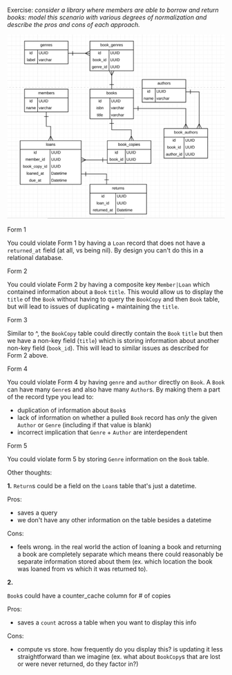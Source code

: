 Exercise:
_consider a library where members are able to borrow and return books: model this scenario with various degrees of normalization and describe the pros and cons of each approach._

![Library ERD](../../../../resources/interfaces/data_modeling/prework/library-erd.png)

Form 1

You could violate Form 1 by having a `Loan` record that does not have a `returned_at` field (at all, vs being nil). By
design you can't do this in a relational database. 

Form 2

You could violate Form 2 by having a composite key `Member|Loan` which contained information about a `Book` `title`. This
would allow us to display the `title` of the `Book` without having to query the `BookCopy` and then `Book` table, but will
lead to issues of duplicating + maintaining the `title`.


Form 3

Similar to ^, the `BookCopy` table could directly contain the `Book` `title` but then we have a non-key field (`title`) 
which is storing information about another non-key field (`book_id`). This will lead to similar issues as described for
Form 2 above.

Form 4

You could violate Form 4 by having `genre` and `author` directly on `Book`. A `Book` can have many `Genre`s and also have
many `Author`s. By making them a part of the record type you lead to:
- duplication of information about `Book`s
- lack of information on whether a pulled `Book` record has *only* the given `Author` or `Genre` (including if that value
is blank)
- incorrect implication that `Genre` + `Author` are interdependent

Form 5

You could violate form 5 by storing `Genre` information on the `Book` table.

Other thoughts:

__1.__ `Return`s could be a field on the `Loan`s table that's just a datetime.

Pros:
- saves a query
- we don't have any other information on the table besides a datetime

Cons:
- feels wrong. in the real world the action of loaning a book and returning a book are completely separate which means there
could reasonably be separate information stored about them (ex. which location the book was loaned from vs which it was returned
 to).

__2.__

`Book`s could have a counter_cache column for # of copies
 
 Pros:
 - saves a `count` across a table when you want to display this info
 
 Cons:
 - compute vs store. how frequently do you display this? is updating it less straightforward than we imagine (ex. what about
 `BookCopy`s that are lost or were never returned, do they factor in?)